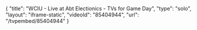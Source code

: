 {
    "title": "WCIU - Live at Abt Electionics - TVs for Game Day",
    "type": "solo",
    "layout": "iframe-static",
    "videoId": "85404944",
    "url": "\/tvpembed\/85404944"
}